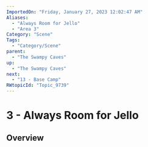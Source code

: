 ```yaml
---
ImportedOn: "Friday, January 27, 2023 12:02:47 AM"
Aliases:
  - "Always Room for Jello"
  - "Area 3"
Category: "Scene"
Tags:
  - "Category/Scene"
parent:
  - "The Swampy Caves"
up:
  - "The Swampy Caves"
next:
  - "13 - Base Camp"
RWtopicId: "Topic_9739"
---
```

# 3 - Always Room for Jello
## Overview
